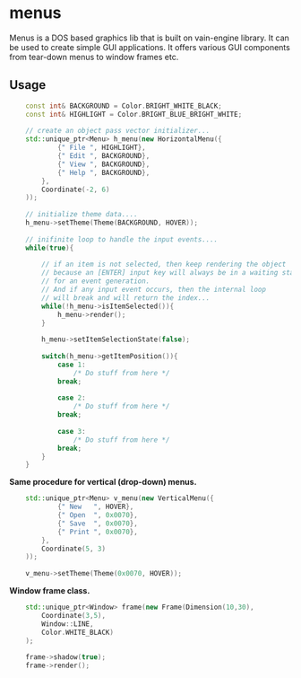 # menus
Menus is a DOS based graphics lib that is built on vain-engine library. It can be used to create simple GUI applications. It offers various GUI components from tear-down menus to window frames etc.

## Usage

```c++
    const int& BACKGROUND = Color.BRIGHT_WHITE_BLACK;
    const int& HIGHLIGHT = Color.BRIGHT_BLUE_BRIGHT_WHITE;
    
    // create an object pass vector initializer...
    std::unique_ptr<Menu> h_menu(new HorizontalMenu({
            {" File ", HIGHLIGHT},
            {" Edit ", BACKGROUND},
            {" View ", BACKGROUND},
            {" Help ", BACKGROUND},
        }, 
        Coordinate(-2, 6)
    ));
    
    // initialize theme data....
    h_menu->setTheme(Theme(BACKGROUND, HOVER));
    
    // inifinite loop to handle the input events.... 
    while(true){
        
        // if an item is not selected, then keep rendering the object
        // because an [ENTER] input key will always be in a waiting state
        // for an event generation.
        // And if any input event occurs, then the internal loop
        // will break and will return the index...
        while(!h_menu->isItemSelected()){
            h_menu->render();
        }
        
        h_menu->setItemSelectionState(false);
        
        switch(h_menu->getItemPosition()){
            case 1:
                /* Do stuff from here */
            break;
            
            case 2:
                /* Do stuff from here */
            break;
            
            case 3:
                /* Do stuff from here */
            break;
        }
    }
```

**Same procedure for vertical (drop-down) menus.**
```c++
    std::unique_ptr<Menu> v_menu(new VerticalMenu({
            {" New   ", HOVER},
            {" Open  ", 0x0070},
            {" Save  ", 0x0070},
            {" Print ", 0x0070},
        }, 
        Coordinate(5, 3)
    ));
    
    v_menu->setTheme(Theme(0x0070, HOVER));
```

**Window frame class.**
```c++
    std::unique_ptr<Window> frame(new Frame(Dimension(10,30), 
		Coordinate(3,5), 
        Window::LINE, 
		Color.WHITE_BLACK)
	);
        
    frame->shadow(true);
    frame->render();
```





